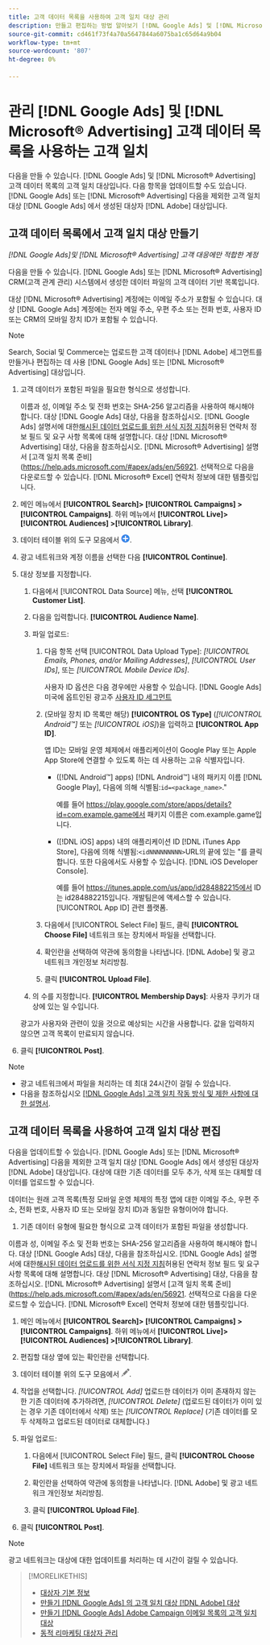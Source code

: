 ```yaml
---
title: 고객 데이터 목록을 사용하여 고객 일치 대상 관리
description: 만들고 편집하는 방법 알아보기 [!DNL Google Ads] 및 [!DNL Microsoft® Advertising] 고객 데이터 목록의 고객 일치 대상입니다.
source-git-commit: cd461f73f4a70a5647844a6075ba1c65d64a9b04
workflow-type: tm+mt
source-wordcount: '807'
ht-degree: 0%

---
```


# 관리 [!DNL Google Ads] 및 [!DNL Microsoft® Advertising] 고객 데이터 목록을 사용하는 고객 일치

다음을 만들 수 있습니다. [!DNL Google Ads] 및 [!DNL Microsoft® Advertising] 고객 데이터 목록의 고객 일치 대상입니다. 다음 항목을 업데이트할 수도 있습니다. [!DNL Google Ads] 또는 [!DNL Microsoft® Advertising] 다음을 제외한 고객 일치 대상 [!DNL Google Ads] 에서 생성된 대상자 [!DNL Adobe] 대상입니다.

## 고객 데이터 목록에서 고객 일치 대상 만들기

*[!DNL Google Ads]및 [!DNL Microsoft® Advertising] 고객 대응에만 적합한 계정*

다음을 만들 수 있습니다. [!DNL Google Ads] 또는 [!DNL Microsoft® Advertising] CRM(고객 관계 관리) 시스템에서 생성한 데이터 파일의 고객 데이터 기반 목록입니다.

대상 [!DNL Microsoft® Advertising] 계정에는 이메일 주소가 포함될 수 있습니다. 대상 [!DNL Google Ads] 계정에는 전자 메일 주소, 우편 주소 또는 전화 번호, 사용자 ID 또는 CRM의 모바일 장치 ID가 포함될 수 있습니다.

>[!NOTE]
>
>Search, Social 및 Commerce는 업로드한 고객 데이터나 [!DNL Adobe] 세그먼트를 만들거나 편집하는 데 사용 [!DNL Google Ads] 또는 [!DNL Microsoft® Advertising] 대상입니다.

1. 고객 데이터가 포함된 파일을 필요한 형식으로 생성합니다.

   이름과 성, 이메일 주소 및 전화 번호는 SHA-256 알고리즘을 사용하여 해시해야 합니다. <!-- Our UI says all, but GGL docs say don't hash user IDs and device IDs. --> 대상 [!DNL Google Ads] 대상, 다음을 참조하십시오. [!DNL Google Ads] 설명서에 대한[해시된 데이터 업로드를 위한 서식 지정 지침](https://support.google.com/google-ads/answer/7476159)허용된 연락처 정보 필드 및 요구 사항 목록에 대해 설명합니다. 대상 [!DNL Microsoft® Advertising] 대상, 다음을 참조하십시오. [!DNL Microsoft® Advertising] 설명서 [고객 일치 목록 준비](https://help.ads.microsoft.com/#apex/ads/en/56921. 선택적으로 다음을 다운로드할 수 있습니다. [!DNL Microsoft® Excel] 연락처 정보에 대한 템플릿입니다.

1. 메인 메뉴에서 **[!UICONTROL Search]> [!UICONTROL Campaigns] >[!UICONTROL Campaigns]**. 하위 메뉴에서 **[!UICONTROL Live]> [!UICONTROL Audiences] >[!UICONTROL Library]**.

1. 데이터 테이블 위의 도구 모음에서 ![만들기](/help/search-social-commerce/assets/add.png "만들기").

1. 광고 네트워크와 계정 이름을 선택한 다음 **[!UICONTROL Continue]**.

1. 대상 정보를 지정합니다.

   1. 다음에서 [!UICONTROL Data Source] 메뉴, 선택 **[!UICONTROL Customer List]**.

   1. 다음을 입력합니다. **[!UICONTROL Audience Name]**.

   1. 파일 업로드:

      1. 다음 항목 선택 [!UICONTROL Data Upload Type]: *[!UICONTROL Emails, Phones, and/or Mailing Addresses]*, *[!UICONTROL User IDs]*, 또는 *[!UICONTROL Mobile Device IDs]*.

         사용자 ID 옵션은 다음 경우에만 사용할 수 있습니다. [!DNL Google Ads] 미국에 옵트인된 광고주 [사용자 ID 세그먼트](https://support.google.com/google-ads/answer/9199250)

      1. (모바일 장치 ID 목록만 해당) **[!UICONTROL OS Type]** (*[!UICONTROL Android™]* 또는 *[!UICONTROL iOS]*)을 입력하고 **[!UICONTROL App ID]**.

         앱 ID는 모바일 운영 체제에서 애플리케이션이 Google Play 또는 Apple App Store에 연결할 수 있도록 하는 데 사용하는 고유 식별자입니다.

         * ([!DNL Android™] apps) [!DNL Android™] 내의 패키지 이름 [!DNL Google Play], 다음에 의해 식별됨:`id=<package_name>`.&quot;

            예를 들어 https://play.google.com/store/apps/details?id=com.example.game에서 패키지 이름은 com.example.game입니다.

         * ([!DNL iOS] apps) 내의 애플리케이션 ID [!DNL iTunes App Store], 다음에 의해 식별됨:`<idNNNNNNNNN>`URL의 끝에 있는 &quot;를 클릭합니다. 또한 다음에서도 사용할 수 있습니다. [!DNL iOS Developer Console].

            예를 들어 https://itunes.apple.com/us/app/id284882215에서 ID는 id284882215입니다.
         개발팀은에 액세스할 수 있습니다. [!UICONTROL App ID] 관련 플랫폼.

      1. 다음에서 [!UICONTROL Select File] 필드, 클릭 **[!UICONTROL Choose File]** 네트워크 또는 장치에서 파일을 선택합니다.

      1. 확인란을 선택하여 약관에 동의함을 나타냅니다. [!DNL Adobe] 및 광고 네트워크 개인정보 처리방침.

      1. 클릭 **[!UICONTROL Upload File]**.
   1. 의 수를 지정합니다. **[!UICONTROL Membership Days]**: 사용자 쿠키가 대상에 있는 일 수입니다.

   광고가 사용자와 관련이 있을 것으로 예상되는 시간을 사용합니다. 값을 입력하지 않으면 고객 목록이 만료되지 않습니다.

1. 클릭 **[!UICONTROL Post]**.

>[!NOTE]
>
>* 광고 네트워크에서 파일을 처리하는 데 최대 24시간이 걸릴 수 있습니다.
>* 다음을 참조하십시오 [[!DNL Google Ads] 고객 일치 작동 방식 및 제한 사항에 대한 설명서](https://support.google.com/displayvideo/answer/9539301).


## 고객 데이터 목록을 사용하여 고객 일치 대상 편집

다음을 업데이트할 수 있습니다. [!DNL Google Ads] 또는 [!DNL Microsoft® Advertising] 다음을 제외한 고객 일치 대상 [!DNL Google Ads] 에서 생성된 대상자 [!DNL Adobe] 대상입니다. 대상에 대한 기존 데이터를 모두 추가, 삭제 또는 대체할 데이터를 업로드할 수 있습니다.

데이터는 원래 고객 목록(특정 모바일 운영 체제의 특정 앱에 대한 이메일 주소, 우편 주소, 전화 번호, 사용자 ID 또는 모바일 장치 ID)과 동일한 유형이어야 합니다.

1. 기존 데이터 유형에 필요한 형식으로 고객 데이터가 포함된 파일을 생성합니다.

이름과 성, 이메일 주소 및 전화 번호는 SHA-256 알고리즘을 사용하여 해시해야 합니다. <!-- Our UI says all, but GGL docs say don't hash user IDs and device IDs. --> 대상 [!DNL Google Ads] 대상, 다음을 참조하십시오. [!DNL Google Ads] 설명서에 대한[해시된 데이터 업로드를 위한 서식 지정 지침](https://support.google.com/google-ads/answer/7476159)허용된 연락처 정보 필드 및 요구 사항 목록에 대해 설명합니다. 대상 [!DNL Microsoft® Advertising] 대상, 다음을 참조하십시오. [!DNL Microsoft® Advertising] 설명서 [고객 일치 목록 준비](https://help.ads.microsoft.com/#apex/ads/en/56921. 선택적으로 다음을 다운로드할 수 있습니다. [!DNL Microsoft® Excel] 연락처 정보에 대한 템플릿입니다.

1. 메인 메뉴에서 **[!UICONTROL Search]> [!UICONTROL Campaigns] >[!UICONTROL Campaigns]**. 하위 메뉴에서 **[!UICONTROL Live]> [!UICONTROL Audiences] >[!UICONTROL Library]**.

1. 편집할 대상 옆에 있는 확인란을 선택합니다.

1. 데이터 테이블 위의 도구 모음에서 ![편집](/help/search-social-commerce/assets/edit.png).

1. 작업을 선택합니다. *[!UICONTROL Add]* 업로드한 데이터가 이미 존재하지 않는 한 기존 데이터에 추가하려면, *[!UICONTROL Delete]* (업로드된 데이터가 이미 있는 경우 기존 데이터에서 삭제) 또는 *[!UICONTROL Replace]* (기존 데이터를 모두 삭제하고 업로드된 데이터로 대체합니다.)

1. 파일 업로드:

   1. 다음에서 [!UICONTROL Select File] 필드, 클릭 **[!UICONTROL Choose File]** 네트워크 또는 장치에서 파일을 선택합니다.

   1. 확인란을 선택하여 약관에 동의함을 나타냅니다. [!DNL Adobe] 및 광고 네트워크 개인정보 처리방침.

   1. 클릭 **[!UICONTROL Upload File]**.

1. 클릭 **[!UICONTROL Post]**.

>[!NOTE]
>
>광고 네트워크는 대상에 대한 업데이트를 처리하는 데 시간이 걸릴 수 있습니다.

>[!MORELIKETHIS]
>
>* [대상자 기본 정보](audience-about.md)
>* [만들기 [!DNL Google Ads] 의 고객 일치 대상 [!DNL Adobe] 대상](google-audience-from-adobe-audience.md)
>* [만들기 [!DNL Google Ads] Adobe Campaign 이메일 목록의 고객 일치 대상](google-audience-from-campaign-email-list.md)
>* [동적 리마케팅 대상자 관리](audience-dynamic-remarketing-manage.md)

